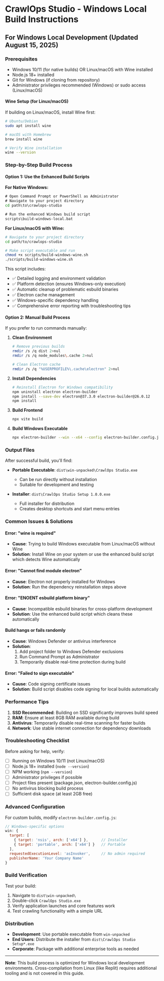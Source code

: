 # CrawlOps Studio - Windows Local Build Instructions

## For Windows Local Development (Updated August 15, 2025)

### Prerequisites
- Windows 10/11 (for native builds) OR Linux/macOS with Wine installed
- Node.js 18+ installed
- Git for Windows (if cloning from repository)
- Administrator privileges recommended (Windows) or sudo access (Linux/macOS)

#### Wine Setup (for Linux/macOS)
If building on Linux/macOS, install Wine first:
```bash
# Ubuntu/Debian
sudo apt install wine

# macOS with Homebrew
brew install wine

# Verify Wine installation
wine --version
```

### Step-by-Step Build Process

#### Option 1: Use the Enhanced Build Scripts

**For Native Windows:**
```cmd
# Open Command Prompt or PowerShell as Administrator
# Navigate to your project directory
cd path\to\crawlops-studio

# Run the enhanced Windows build script
scripts\build-windows-local.bat
```

**For Linux/macOS with Wine:**
```bash
# Navigate to your project directory
cd path/to/crawlops-studio

# Make script executable and run
chmod +x scripts/build-windows-wine.sh
./scripts/build-windows-wine.sh
```

This script includes:
- ✅ Detailed logging and environment validation
- ✅ Platform detection (ensures Windows-only execution)
- ✅ Automatic cleanup of problematic esbuild binaries
- ✅ Electron cache management
- ✅ Windows-specific dependency handling
- ✅ Comprehensive error reporting with troubleshooting tips

#### Option 2: Manual Build Process
If you prefer to run commands manually:

1. **Clean Environment**
   ```bash
   # Remove previous builds
   rmdir /s /q dist 2>nul
   rmdir /s /q node_modules\.cache 2>nul
   
   # Clean Electron cache
   rmdir /s /q "%USERPROFILE%\.cache\electron" 2>nul
   ```

2. **Install Dependencies**
   ```bash
   # Reinstall Electron for Windows compatibility
   npm uninstall electron electron-builder
   npm install --save-dev electron@37.3.0 electron-builder@26.0.12
   npm install
   ```

3. **Build Frontend**
   ```bash
   npx vite build
   ```

4. **Build Windows Executable**
   ```bash
   npx electron-builder --win --x64 --config electron-builder.config.js --publish=never --verbose
   ```

### Output Files

After successful build, you'll find:

- **Portable Executable**: `dist\win-unpacked\CrawlOps Studio.exe`
  - Can be run directly without installation
  - Suitable for development and testing

- **Installer**: `dist\CrawlOps Studio Setup 1.0.0.exe`
  - Full installer for distribution
  - Creates desktop shortcuts and start menu entries

### Common Issues & Solutions

#### Error: "wine is required"
- **Cause**: Trying to build Windows executable from Linux/macOS without Wine
- **Solution**: Install Wine on your system or use the enhanced build script which detects Wine automatically

#### Error: "Cannot find module electron"
- **Cause**: Electron not properly installed for Windows
- **Solution**: Run the dependency reinstallation steps above

#### Error: "ENOENT esbuild platform binary"
- **Cause**: Incompatible esbuild binaries for cross-platform development
- **Solution**: Use the enhanced build script which cleans these automatically

#### Build hangs or fails randomly
- **Cause**: Windows Defender or antivirus interference
- **Solution**: 
  1. Add project folder to Windows Defender exclusions
  2. Run Command Prompt as Administrator
  3. Temporarily disable real-time protection during build

#### Error: "Failed to sign executable"
- **Cause**: Code signing certificate issues
- **Solution**: Build script disables code signing for local builds automatically

### Performance Tips

1. **SSD Recommended**: Building on SSD significantly improves build speed
2. **RAM**: Ensure at least 8GB RAM available during build
3. **Antivirus**: Temporarily disable real-time scanning for faster builds
4. **Network**: Use stable internet connection for dependency downloads

### Troubleshooting Checklist

Before asking for help, verify:

- [ ] Running on Windows 10/11 (not Linux/macOS)
- [ ] Node.js 18+ installed (`node --version`)
- [ ] NPM working (`npm --version`)
- [ ] Administrator privileges if possible
- [ ] Project files present (package.json, electron-builder.config.js)
- [ ] No antivirus blocking build process
- [ ] Sufficient disk space (at least 2GB free)

### Advanced Configuration

For custom builds, modify `electron-builder.config.js`:

```javascript
// Windows-specific options
win: {
  target: [
    { target: 'nsis', arch: ['x64'] },      // Installer
    { target: 'portable', arch: ['x64'] }   // Portable
  ],
  requestedExecutionLevel: 'asInvoker',     // No admin required
  publisherName: 'Your Company Name'
}
```

### Build Verification

Test your build:

1. Navigate to `dist\win-unpacked\`
2. Double-click `CrawlOps Studio.exe`
3. Verify application launches and core features work
4. Test crawling functionality with a simple URL

### Distribution

- **Development**: Use portable executable from `win-unpacked`
- **End Users**: Distribute the installer from `dist\CrawlOps Studio Setup*.exe`
- **Corporate**: Package with additional enterprise tools as needed

---

**Note**: This build process is optimized for Windows local development environments. Cross-compilation from Linux (like Replit) requires additional tooling and is not covered in this guide.
